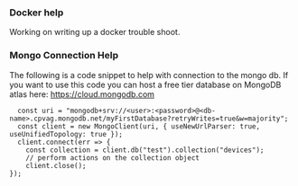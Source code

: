 ### Docker help

Working on writing up a docker trouble shoot. 


### Mongo Connection Help

The following is a code snippet to help with connection to the mongo db. If you want to use this code you can host a free tier database on MongoDB atlas here:
https://cloud.mongodb.com

``` const MongoClient = require('mongodb').MongoClient;
  const uri = "mongodb+srv://<user>:<password>@<db-name>.cpvag.mongodb.net/myFirstDatabase?retryWrites=true&w=majority";
  const client = new MongoClient(uri, { useNewUrlParser: true, useUnifiedTopology: true });
  client.connect(err => {
    const collection = client.db("test").collection("devices");
    // perform actions on the collection object
    client.close();
});
```
